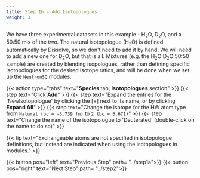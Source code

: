 ```yaml
---
title: Step 1b - Add Isotopologues
weight: 3
---
```


We have three experimental datasets in this example - H<sub>2</sub>O, D<sub>2</sub>O, and a 50:50 mix of the two. The natural isotopologue (H<sub>2</sub>O) is defined automatically by Dissolve, so we don't need to add it by hand. We will need to add a new one for D<sub>2</sub>O, but that is all. Mixtures (e.g. the H<sub>2</sub>O:D<sub>2</sub>O 50:50 sample) are created by blending isopologues, rather than defining specific isotopologues for the desired isotope ratios, and will be done when we set up the [`NeutronSQ`](../../userguide/modules/neutronsq) modules.

{{< action type="tabs" text="**Species** tab, **Isotopologues** section" >}}
{{< step text="Click **Add**" >}}
{{< step text="Expand the entries for the 'NewIsotopologue' by clicking the [+] next to its name, or by clicking **Expand All**" >}}
{{< step text="Change the isotope for the HW atom type from `Natural (bc = -3.739 fm)` to `2 (bc = 6.671)`" >}}
{{< step text="Change the name of the isotopologue to 'Deuterated' (double-click on the name to do so)" >}}

{{< tip text="Exchangeable atoms are not specified in isotopologue definitions, but instead are indicated when using the isotopologues in modules." >}}

{{< button pos="left" text="Previous Step" path= "../step1a">}}
{{< button pos="right" text="Next Step" path= "../step2">}}
